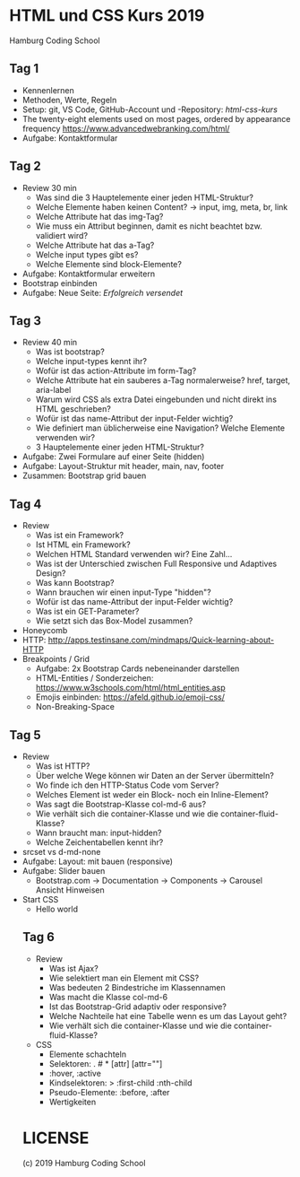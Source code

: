 # HTML und CSS Kurs 2019
Hamburg Coding School

## Tag 1
* Kennenlernen
* Methoden, Werte, Regeln
* Setup: git, VS Code, GitHub-Account und -Repository: *html-css-kurs*
* The twenty-eight elements used on most pages, ordered by appearance frequency https://www.advancedwebranking.com/html/
* Aufgabe: Kontaktformular

## Tag 2
* Review 30 min
    * Was sind die 3 Hauptelemente einer jeden HTML-Struktur?
    * Welche Elemente haben keinen Content? -> input, img, meta, br, link
    * Welche Attribute hat das img-Tag?
    * Wie muss ein Attribut beginnen, damit es nicht beachtet bzw. validiert wird?
    * Welche Attribute hat das a-Tag?
    * Welche input types gibt es?
    * Welche Elemente sind block-Elemente?
* Aufgabe: Kontaktformular erweitern
* Bootstrap einbinden
* Aufgabe: Neue Seite: *Erfolgreich versendet*

## Tag 3
* Review 40 min
    * Was ist bootstrap?
    * Welche input-types kennt ihr?
    * Wofür ist das action-Attribute im form-Tag?
    * Welche Attribute hat ein sauberes a-Tag normalerweise? href, target, aria-label
    * Warum wird CSS als extra Datei eingebunden und nicht direkt ins HTML geschrieben?
    * Wofür ist das name-Attribut der input-Felder wichtig?
    * Wie definiert man üblicherweise eine Navigation? Welche Elemente verwenden wir?
    * 3 Hauptelemente einer jeden HTML-Struktur?
* Aufgabe: Zwei Formulare auf einer Seite (hidden)
* Aufgabe: Layout-Struktur mit header, main, nav, footer
* Zusammen: Bootstrap grid bauen

## Tag 4

* Review
    * Was ist ein Framework?
    * Ist HTML ein Framework?
    * Welchen HTML Standard verwenden wir? Eine Zahl...
    * Was ist der Unterschied zwischen Full Responsive und Adaptives Design?
    * Was kann Bootstrap?
    * Wann brauchen wir einen input-Type "hidden"?
    * Wofür ist das name-Attribut der input-Felder wichtig?
    * Was ist ein GET-Parameter?
    * Wie setzt sich das Box-Model zusammen?
* Honeycomb
* HTTP: http://apps.testinsane.com/mindmaps/Quick-learning-about-HTTP
* Breakpoints / Grid
    * Aufgabe: 2x Bootstrap Cards nebeneinander darstellen
    * HTML-Entities / Sonderzeichen: https://www.w3schools.com/html/html_entities.asp
    * Emojis einbinden: https://afeld.github.io/emoji-css/
    * Non-Breaking-Space

## Tag 5

* Review
    * Was ist HTTP?
    * Über welche Wege können wir Daten an der Server übermitteln?
    * Wo finde ich den HTTP-Status Code vom Server?
    * Welches Element ist weder ein Block- noch ein Inline-Element?
    * Was sagt die Bootstrap-Klasse col-md-6 aus?
    * Wie verhält sich die container-Klasse und wie die container-fluid-Klasse?
    * Wann braucht man: input-hidden?
    * Welche Zeichentabellen kennt ihr?
* srcset vs d-md-none
* Aufgabe: Layout: <cards> mit <table> bauen (responsive)
* Aufgabe: Slider bauen
    * Bootstrap.com -> Documentation -> Components -> Carousel Ansicht Hinweisen
* Start CSS
    * Hello world

## Tag 6

* Review
    * Was ist Ajax?
    * Wie selektiert man ein Element mit CSS?
    * Was bedeuten 2 Bindestriche im Klassennamen
    * Was macht die Klasse col-md-6
    * Ist das Bootstrap-Grid adaptiv oder responsive?
    * Welche Nachteile hat eine Tabelle wenn es um das Layout geht?
    * Wie verhält sich die container-Klasse und wie die container-fluid-Klasse?
* CSS
    * Elemente schachteln
    * Selektoren: . # * [attr] [attr=""]
    * :hover, :active
    * Kindselektoren: > :first-child :nth-child
    * Pseudo-Elemente: :before, :after
    * Wertigkeiten

# LICENSE

(c) 2019 Hamburg Coding School
